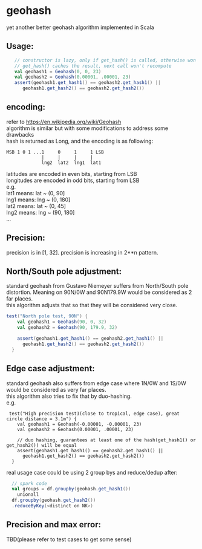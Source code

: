 # geohash
yet another better geohash algorithm implemented in Scala

## Usage:
```scala
   // constructor is lazy, only if get_hash() is called, otherwise won't evaluate
   // get_hash() caches the result, next call won't recompute 
   val geohash1 = Geohash(0, 0, 23)
   val geohash2 = Geohash(0.00001, .00001, 23)
   assert(geohash1.get_hash1() == geohash2.get_hash1() ||
      geohash1.get_hash2() == geohash2.get_hash2())
```

## encoding:
refer to https://en.wikipedia.org/wiki/Geohash  
algorithm is similar but with some modifications to address some drawbacks  
hash is returned as Long, and the encoding is as following:  
```
MSB 1 0 1 ...1     0     1     1 LSB
             |     |     |     |
             lng2  lat2  lng1  lat1
```
latitudes are encoded in even bits, starting from LSB  
longitudes are encoded in odd bits, starting from LSB  
e.g.  
lat1 means: lat ~ (0, 90]  
lng1 means: lng ~ (0, 180]  
lat2 means: lat ~ (0, 45]  
lng2 means: lng ~ (90, 180]  
...
## Precision:
precision is in [1, 32]. precision is increasing in 2**n pattern.

## North/South pole adjustment:
standard geohash from Gustavo Niemeyer suffers from North/South pole distortion. Meaning on 90N/0W and 90N179.9W would be considered as 2 far places.  
this algorithm adjusts that so that they will be considered very close.  
```scala
test("North pole test, 90N") {
    val geohash1 = Geohash(90, 0, 32)
    val geohash2 = Geohash(90, 179.9, 32)

    assert(geohash1.get_hash1() == geohash2.get_hash1() ||
      geohash1.get_hash2() == geohash2.get_hash2())
  }
```

## Edge case adjustment:
standard geohash also suffers from edge case where 1N/0W and 1S/0W would be considered as very far places.  
this algorithm also tries to fix that by duo-hashing.  
e.g.
```
 test("High precision test3(close to tropical, edge case), great circle distance = 3.1m") {
    val geohash1 = Geohash(-0.00001, -0.00001, 23)
    val geohash2 = Geohash(0.00001, .00001, 23)

    // duo hashing, guarantees at least one of the hash(get_hash1() or get_hash2()) will be equal
    assert(geohash1.get_hash1() == geohash2.get_hash1() ||
      geohash1.get_hash2() == geohash2.get_hash2())
  }
```
real usage case could be using 2 group bys and reduce/dedup after:
```scala
  // spark code
  val groups = df.groupby(geohash.get_hash1())
    unionall
  df.groupby(geohash.get_hash2())
  .reduceByKey(<distinct on NK>)
```

## Precision and max error:
TBD(please refer to test cases to get some sense)

